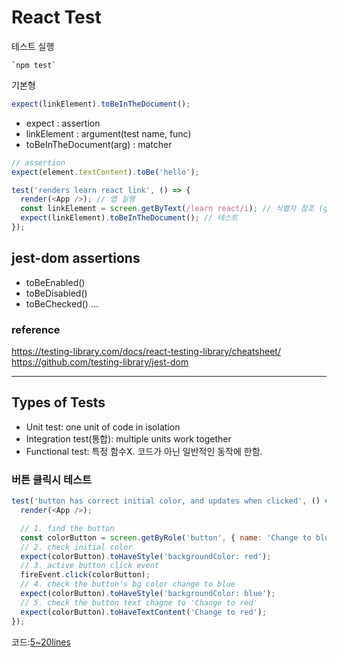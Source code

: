 # React Test

테스트 실행

```
`npm test`
```

기본형

```js
expect(linkElement).toBeInTheDocument();
```

- expect : assertion
- linkElement : argument(test name, func)
- toBeInTheDocument(arg) : matcher

```js
// assertion
expect(element.textContent).toBe('hello');

test('renders learn react link', () => {
  render(<App />); // 앱 실행
  const linkElement = screen.getByText(/learn react/i); // 식별자 참조 (getByText, getByRole ...)
  expect(linkElement).toBeInTheDocument(); // 테스트
});
```

## jest-dom assertions

- toBeEnabled()
- toBeDisabled()
- toBeChecked()
  ...

### reference

https://testing-library.com/docs/react-testing-library/cheatsheet/
https://github.com/testing-library/jest-dom

---

## Types of Tests

- Unit test: one unit of code in isolation
- Integration test(통합): multiple units work together
- Functional test: 특정 함수X. 코드가 아닌 일반적인 동작에 한함.

### 버튼 클릭시 테스트

```js
test('button has correct initial color, and updates when clicked', () => {
  render(<App />);

  // 1. find the button
  const colorButton = screen.getByRole('button', { name: 'Change to blue' });
  // 2. check initial color
  expect(colorButton).toHaveStyle('backgroundColor: red');
  // 3. active button click event
  fireEvent.click(colorButton);
  // 4. check the button's bg color change to blue
  expect(colorButton).toHaveStyle('backgroundColor: blue');
  // 5. check the button text chagne to 'Change to red'
  expect(colorButton).toHaveTextContent('Change to red');
});
```

코드:[5~20lines]()
